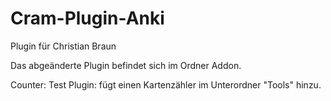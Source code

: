 # Cram-Plugin-Anki

Plugin für Christian Braun

Das abgeänderte Plugin befindet sich im Ordner Addon.

Counter: Test Plugin: fügt einen Kartenzähler im Unterordner "Tools" hinzu.
